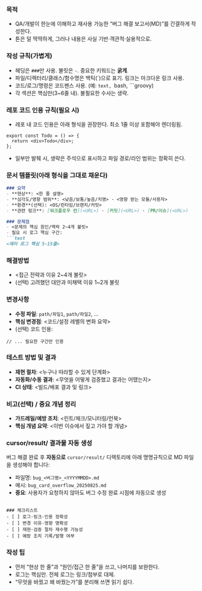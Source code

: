 ### 목적
- QA/개발이 한눈에 이해하고 재사용 가능한 “버그 해결 보고서(MD)”를 간결하게 작성한다.
- 톤은 덜 딱딱하게, 그러나 내용은 사실 기반·객관적·실용적으로.

### 작성 규칙(가볍게)
- 헤딩은 `###`만 사용. 불릿은 `-`. 중요한 키워드는 **굵게**.
- 파일/디렉터리/클래스/함수명은 백틱(`)으로 표기. 링크는 마크다운 링크 사용.
- 코드/로그/명령은 코드펜스 사용. (예: ```text, ```bash, ```groovy)
- 각 섹션은 핵심만(3~6줄 내). 불필요한 수사는 생략.

### 레포 코드 인용 규칙(필요 시)
- 레포 내 코드 인용은 아래 형식을 권장한다. 최소 1줄 이상 포함해야 렌더링됨.

```12:14:app/components/Todo.tsx
export const Todo = () => {
  return <div>Todo</div>;
};
```

- 일부만 발췌 시, 생략은 주석으로 표시하고 파일 경로/라인 범위는 정확히 쓴다.

### 문서 템플릿(아래 형식을 그대로 채운다)

```markdown
### 요약
- **현상**: <한 줄 설명>
- **심각도/영향 범위**: <낮음/보통/높음/치명> · <영향 받는 모듈/사용자>
- **환경**(선택): <OS/런타임/브랜치/커밋>
- **관련 링크**: [워크플로우 런](<URL>) · [커밋](<URL>) · [PR/이슈](<URL>)

### 문제점
- <문제의 핵심 원인/맥락 2~4개 불릿>
- 필요 시 로그 핵심 구간:
```text
<에러 로그 핵심 5~15줄>
```

### 해결방법
- <접근 전략과 이유 2~4개 불릿>
- (선택) 고려했던 대안과 미채택 이유 1~2개 불릿

### 변경사항
- **수정 파일**: `path/파일1`, `path/파일2`, ...
- **핵심 변경점**: <코드/설정 레벨의 변화 요약>
- (선택) 코드 인용:
```start:end:파일경로
// ... 필요한 구간만 인용
```

### 테스트 방법 및 결과
- **재현 절차**: <누구나 따라할 수 있게 단계화>
- **자동화/수동 결과**: <무엇을 어떻게 검증했고 결과는 어땠는지>
- **CI 상태**: <빌드/배포 결과 및 링크>

### 비고(선택) / 중요 개념 정리
- **가드레일/예방 조치**: <린트/체크/모니터링/런북>
- **핵심 개념 요약**: <이번 이슈에서 짚고 가야 할 개념>

### cursor/result/ 결과물 자동 생성
버그 해결 완료 후 **자동으로** `cursor/result/` 디렉토리에 아래 명명규칙으로 MD 파일을 생성해야 합니다:
- 파일명: `bug_<버그명>_<YYYYMMDD>.md`
- 예시: `bug_card_overflow_20250825.md`
- **중요**: 사용자가 요청하지 않아도 버그 수정 완료 시점에 자동으로 생성
```

### 체크리스트
- [ ] 로그·링크·인용 정확성
- [ ] 변경 이유·영향 명확성
- [ ] 재현·검증 절차 재수행 가능성
- [ ] 예방 조치 기록/발행 여부
```

### 작성 팁
- 먼저 “현상 한 줄”과 “원인/접근 한 줄”을 쓰고, 나머지를 보완한다.
- 로그는 핵심만. 전체 로그는 링크/첨부로 대체.
- “무엇을 바꿨고 왜 바꿨는가”를 분리해 쓰면 읽기 쉽다.